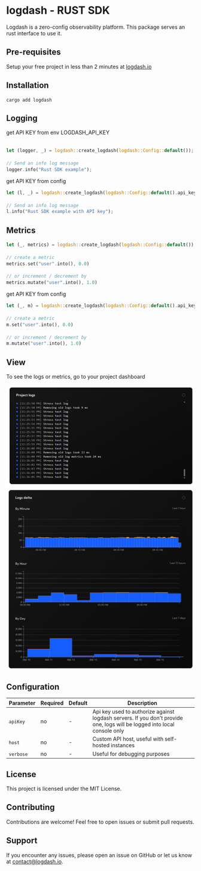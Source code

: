 # logdash - RUST SDK

Logdash is a zero-config observability platform. This package serves an rust interface to use it.

## Pre-requisites

Setup your free project in less than 2 minutes at [logdash.io](https://logdash.io/)

## Installation

```
cargo add logdash
```

## Logging

get API KEY from env LOGDASH_API_KEY

```rust

let (logger, _) = logdash::create_logdash(logdash::Config::default());

// Send an info log message
logger.info("Rust SDK example");
```

get API KEY from config

```rust
let (l, _) = logdash::create_logdash(logdash::Config::default().api_key("Your Api Key".into()));

// Send an info log message
l.info("Rust SDK example with API key");
```

## Metrics

```rust
let (_, metrics) = logdash::create_logdash(logdash::Config::default());

// create a metric
metrics.set("user".into(), 0.0)

// or increment / decrement by
metrics.mutate("user".into(), 1.0)
```

get API KEY from config

```rust
let (_, m) = logdash::create_logdash(logdash::Config::default().api_key("Your Api Key".into()));

// create a metric
m.set("user".into(), 0.0)

// or increment / decrement by
m.mutate("user".into(), 1.0)
```

## View

To see the logs or metrics, go to your project dashboard

![logs](docs/logs.png)
![delta](docs/delta.png)

## Configuration

| Parameter | Required | Default | Description                                                                                                              |
| --------- | -------- | ------- | ------------------------------------------------------------------------------------------------------------------------ |
| `apiKey`  | no       | -       | Api key used to authorize against logdash servers. If you don't provide one, logs will be logged into local console only |
| `host`    | no       | -       | Custom API host, useful with self-hosted instances                                                                       |
| `verbose` | no       | -       | Useful for debugging purposes                                                                                            |

## License

This project is licensed under the MIT License.

## Contributing

Contributions are welcome! Feel free to open issues or submit pull requests.

## Support

If you encounter any issues, please open an issue on GitHub or let us know at [contact@logdash.io](mailto:contact@logdash.io).
